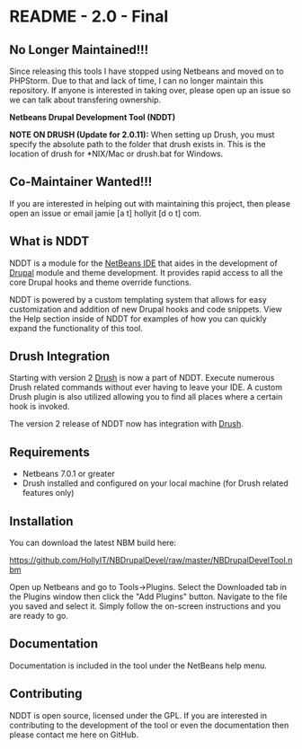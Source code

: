 README - 2.0 - Final
====================

No Longer Maintained!!!
-----------------------

Since releasing this tools I have stopped using Netbeans and moved on to PHPStorm. Due to that and lack of time, I can no longer maintain this repository. If anyone is interested in taking over, please open up an issue so we can talk about transfering ownership.

**Netbeans Drupal Development Tool (NDDT)**

**NOTE ON DRUSH (Update for 2.0.11):** When setting up Drush, you must specify the absolute path to the folder
that drush exists in. This is the location of drush for *NIX/Mac or drush.bat for Windows. 

Co-Maintainer Wanted!!!
-----------------------
If you are interested in helping out with maintaining this project, then please open an issue or email
jamie [a t] hollyit [d o t] com.


What is NDDT
------------

NDDT is a module for the [NetBeans IDE][1] that aides in the development of [Drupal][2] module and
theme development. It provides rapid access to all the core Drupal hooks and theme override functions.

NDDT is powered by a custom templating system that allows for easy customization and addition
of new Drupal hooks and code snippets. View the Help section inside of NDDT for examples of
how you can quickly expand the functionality of this tool.

Drush Integration
-----------------

Starting with version 2 [Drush][3] is now a part of NDDT. Execute numerous Drush related commands
without ever having to leave your IDE. A custom Drush plugin is also utilized allowing you
to find all places where a certain hook is invoked.

The version 2 release of NDDT now has integration with [Drush][3]. 

Requirements
------------

* Netbeans 7.0.1 or greater
* Drush installed and configured on your local machine (for Drush related features only)

Installation
------------

You can download the latest NBM build here:

https://github.com/HollyIT/NBDrupalDevel/raw/master/NBDrupalDevelTool.nbm

Open up Netbeans and go to
Tools->Plugins. Select the Downloaded tab in the Plugins window then click the 
"Add Plugins" button. Navigate to the file you saved and select it. Simply follow the
on-screen instructions and you are ready to go.

Documentation
-------------
Documentation is included in the tool under the NetBeans help menu.

Contributing
------------
NDDT is open source, licensed under the GPL. If you are interested in contributing to the
development of the tool or even the documentation then please contact me here on GitHub.

[1]: http://www.netbeans.org
[2]: http://www.drupal.org
[3]: http://www.drupal.org/project/drush

